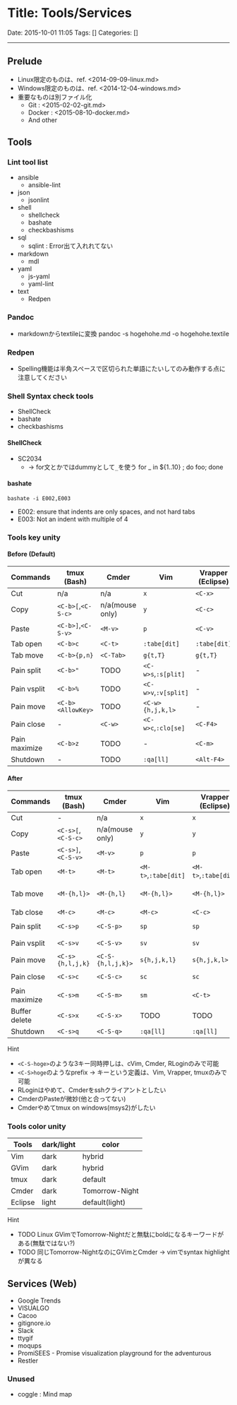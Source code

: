 # Title: Tools/Services

Date: 2015-10-01 11:05
Tags: []
Categories: []

---

## Prelude

* Linux限定のものは、ref. <2014-09-09-linux.md>
* Windows限定のものは、ref. <2014-12-04-windows.md>
* 重要なものは別ファイル化
	* Git : <2015-02-02-git.md>
	* Docker : <2015-08-10-docker.md>
	* And other

## Tools

### Lint tool list

* ansible
	* ansible-lint
* json
	* jsonlint
* shell
	* shellcheck
	* bashate
	* checkbashisms
* sql
	* sqlint : Error出て入れれてない
* markdown
	* mdl
* yaml
	* js-yaml
	* yaml-lint
* text
	* Redpen

### Pandoc

* markdownからtextileに変換
		pandoc -s hogehohe.md -o hogehohe.textile

### Redpen

* Spelling機能は半角スペースで区切られた単語にたいしてのみ動作する点に注意してください

### Shell Syntax check tools

* ShellCheck
* bashate
* checkbashisms

#### ShellCheck

* SC2034
	* -> for文とかではdummyとして`_`を使う
			for _ in ${1..10} ; do foo; done

#### bashate

	bashate -i E002,E003

* E002: ensure that indents are only spaces, and not hard tabs
* E003: Not an indent with multiple of 4

### Tools key unity

#### Before (Default)

Commands      | tmux (Bash)        | Cmder           | Vim                  | Vrapper (Eclipse) | cVim (Crhome)  | RLogin
---           | ---                | ---             | ---                  | ---               | ---            | ---
Cut           | n/a                | n/a             | `x`                  | `<C-x>`           | n/a            | TODO
Copy          | `<C-b>[`,`<C-S-c>` | n/a(mouse only) | `y`                  | `<C-c>`           | n/a            | TODO
Paste         | `<C-b>]`,`<C-S-v>` | `<M-v>`         | `p`                  | `<C-v>`           | n/a            | TODO
Tab open      | `<C-b>c`           | `<C-t>`         | `:tabe[dit]`         | `:tabe[dit]`      | `<C-t>`        | TODO
Tab move      | `<C-b>{p,n}`       | `<C-Tab>`       | `g{t,T}`             | `g{t,T}`          | `g{t,T}`,`K,R` | TODO
Pain split    | `<C-b>"`           | TODO            | `<C-w>s`,`:s[plit]`  | -                 | n/a            | TODO
Pain vsplit   | `<C-b>%`           | TODO            | `<C-w>v`,`:v[split]` | -                 | n/a            | TODO
Pain move     | `<C-b><AllowKey>`  | TODO            | `<C-w>{h,j,k,l>`     | -                 | n/a            | TODO
Pain close    | -                  | `<C-w>`         | `<C-w>c`,`:clo[se]`  | `<C-F4>`          | `x`            | TODO
Pain maximize | `<C-b>z`           | TODO            | -                    | `<C-m>`           | `F11`          | TODO
Shutdown      | -                  | TODO            | `:qa[ll]`            | `<Alt-F4>`        | `<Alt-F4>`     | TODO

#### After

Commands      | tmux (Bash)        | Cmder             | Vim                  | Vrapper (Eclipse)    | cVim (Chrome)           | RLogin
---           | ---                | ---               | ---                  | ---                  | ---                     | ---
Cut           | -                  | n/a               | `x`                  | `x`                  | -                       | n/a
Copy          | `<C-s>[`,`<C-S-c>` | n/a(mouse only)   | `y`                  | `y`                  | `y`                     | `<M-c>`
Paste         | `<C-s>]`,`<C-S-v>` | `<M-v>`           | `p`                  | `p`                  | `p`                     | `<M-v>`
Tab open      | `<M-t>`            | `<M-t>`           | `<M-t>`,`:tabe[dit]` | `<M-t>`,`:tabe[dit]` | `<C-t>`                 | TODO
Tab move      | `<M-{h,l}>`        | `<M-{h,l}`        | `<M-{h,l}>`          | `<M-{h,l}>`          | `<M-{h,l}>`,`<C-{h,l}>` | TODO
Tab close     | `<M-c>`            | `<M-c>`           | `<M-c>`              | `<C-c>`              | `c`,`x`                 | TODO
Pain split    | `<C-s>p`           | `<C-S-p>`         | `sp`                 | `sp`                 | -                       | `<C-S-p>`
Pain vsplit   | `<C-s>v`           | `<C-S-v>`         | `sv`                 | `sv`                 | -                       | `<C-S-v>`
Pain move     | `<C-s>{h,l,j,k}`   | `<C-S-{h,l,j,k}>` | `s{h,j,k,l}`         | `s{h,j,k,l>`         | n/a                     | TODO
Pain close    | `<C-s>c`           | `<C-S-c>`         | `sc`                 | `sc`                 | `x`                     | `<C-S-c>`
Pain maximize | `<C-s>m`           | `<C-S-m>`         | `sm`                 | `<C-t>`              | TODO                    | TODO
Buffer delete | `<C-s>x`           | `<C-S-x>`         | TODO                 | TODO                 | `x`                     | TODO
Shutdown      | `<C-s>q`           | `<C-S-q>`         | `:qa[ll]`            | `:qa[ll]`            | `:qa[ll]`               | TODO

Hint

* `<C-S-hoge>`のような3キー同時押しは、cVim, Cmder, RLoginのみで可能
* `<C-S>hoge`のようなprefix -> キーという定義は、Vim, Vrapper, tmuxのみで可能
* RLoginはやめて、Cmderをsshクライアントとしたい
* CmderのPasteが微妙(他と合ってない)
* Cmderやめてtmux on windows(msys2)がしたい

### Tools color unity

Tools   | dark/light | color
---     | ---        | ---
Vim     | dark       | hybrid
GVim    | dark       | hybrid
tmux    | dark       | default
Cmder   | dark       | Tomorrow-Night
Eclipse | light      | default(light)

Hint

* TODO Linux GVimでTomorrow-Nightだと無駄にboldになるキーワードがある(無駄ではない?)
* TODO 同じTomorrow-NightなのにGVimとCmder -> vimでsyntax highlightが異なる

## Services (Web)

* Google Trends
* VISUALGO
* Cacoo
* gitignore.io
* Slack
* ttygif
* moqups
* PromiSEES - Promise visualization playground for the adventurous
* Restler

### Unused

* coggle : Mind map
